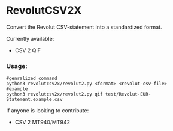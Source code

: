 # RevolutCSV2X

Convert the Revolut CSV-statement into a standardized format.

Currently available:
 - CSV 2 QIF

### Usage: 
    #genralized command
    python3 revolutcsv2x/revolut2.py <format> <revolut-csv-file>
    #example
    python3 revolutcsv2x/revolut2.py qif test/Revolut-EUR-Statement.example.csv

 
 
If anyone is looking to contribute:

 - CSV 2 MT940/MT942

